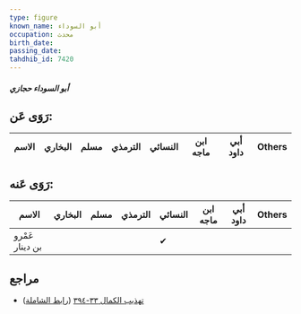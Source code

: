 ```yaml
---
type: figure
known_name: أبو السوداء
occupation: محدث
birth_date:
passing_date:
tahdhib_id: 7420
---
```

##### أبو السوداء حجازي

## رَوَى عَن:
| الاسم | البخاري | مسلم | الترمذي | النسائي | ابن ماجه | أبي داود | Others |
| ----- | ------- | ---- | ------- | ------- | -------- | -------- | ------ |
## رَوَى عَنه:
| الاسم           | البخاري | مسلم | الترمذي | النسائي | ابن ماجه | أبي داود | Others |
| --------------- | ------- | ---- | ------- | ------- | -------- | -------- | ------ |
| عَمْرو بن دينار |         |      |         | ✔       |          |          |        |
## مراجع
- [تهذيب الكمال ٣٣-٣٩٤](obsidian://open?vault=Tahdhib-al-Kamal&file=Figures/٧٤٢٠-أبو%20السوداء%20حجازي) ([رابط الشاملة](https://shamela.ws/book/3722/18065))